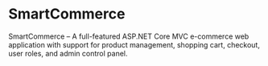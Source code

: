 # SmartCommerce
SmartCommerce – A full-featured ASP.NET Core MVC e-commerce web application with support for product management, shopping cart, checkout, user roles, and admin control panel.

